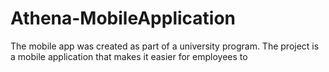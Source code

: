 # Athena-MobileApplication
The mobile app was created as part of a university program.  The project is a mobile application that makes it easier for employees to
